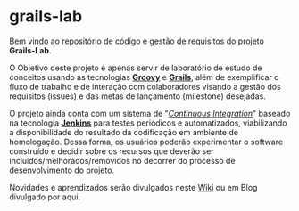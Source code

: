 grails-lab
==========

Bem vindo ao repositório de código e gestão de requisitos do projeto **Grails-Lab**.

O Objetivo deste projeto é apenas servir de laboratório de estudo de conceitos usando as tecnologias <a href="http://groovy.codehaus.org" target="_blank">**Groovy**</a> e <a href="http://grails.org" target="_blank">**Grails**</a>, além de exemplificar o fluxo de trabalho e de interação com colaboradores visando a gestão dos requisitos (issues) e das metas de lançamento (milestone) desejadas.

O projeto ainda conta com um sistema de "<a href="http://en.wikipedia.org/wiki/Continuous_integration" target="_blank">_Continuous Integration_</a>" baseado na tecnologia <a href="http://jenkins-ci.org" target="_blank">**Jenkins**</a> para testes periódicos e automatizados, viabilizando a disponibilidade do resultado da codificação em ambiente de homologação. Dessa forma, os usuários poderão experimentar o software construído e decidir sobre os recursos que deverão ser incluídos/melhorados/removidos no decorrer do processo de desenvolvimento do projeto.

Novidades e aprendizados serão divulgados neste [Wiki](https://github.com/tuxmonteiro/grails-lab/wiki) ou em Blog divulgado por aqui.
